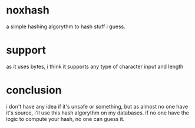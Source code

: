 # noxhash
a simple hashing algorythm to hash stuff i guess.

# support
as it uses bytes, i think it supports any type of character input and length

# conclusion

i don't have any idea if it's unsafe or something, but as almost no one have it's source, i'll use this hash algorythm on my databases.
if no one have the logic to compute your hash, no one can guess it.
